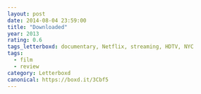 ```yaml
---
layout: post 
date: 2014-08-04 23:59:00
title: "Downloaded"
year: 2013
rating: 0.6
tags_letterboxd: documentary, Netflix, streaming, HDTV, NYC
tags:
  - film
  - review
category: Letterboxd
canonical: https://boxd.it/3Cbf5
---
```

